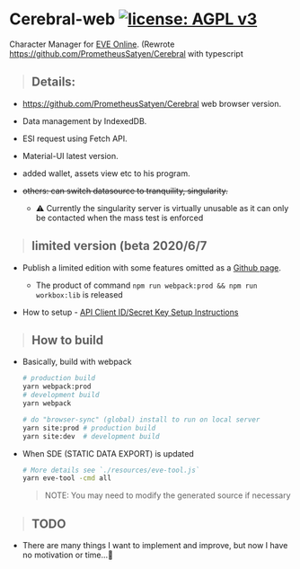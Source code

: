 # Cerebral-web  [![license: AGPL v3](https://img.shields.io/badge/License-AGPL%20v3-blue)](https://www.gnu.org/licenses/agpl-3.0)
Character Manager for [EVE Online](https://www.eveonline.com/). (Rewrote https://github.com/PrometheusSatyen/Cerebral with typescript

> ## Details:

 * https://github.com/PrometheusSatyen/Cerebral web browser version.

 * Data management by IndexedDB.

 * ESI request using Fetch API.

 * Material-UI latest version.

 * added wallet, assets view etc to his program.

 * ~~others: can switch datasource to tranquility, singularity.~~

   + ⚠️ Currently the singularity server is virtually unusable as it can only be contacted when the mass test is enforced

> ## limited version (beta 2020/6/7

 + Publish a limited edition with some features omitted as a [Github page](https://github.com/jeffy-g/cerebral-web/docs/).

   * The product of command `npm run webpack:prod && npm run workbox:lib` is released

 + How to setup - [API Client ID/Secret Key Setup Instructions](./how-to/API-SETUP.md)

> ## How to build

 + Basically, build with webpack

    ```sh
    # production build
    yarn webpack:prod
    # development build
    yarn webpack

    # do "browser-sync" (global) install to run on local server
    yarn site:prod # production build
    yarn site:dev  # development build
    ```

 + When SDE (STATIC DATA EXPORT) is updated

    ```sh
    # More details see `./resources/eve-tool.js`
    yarn eve-tool -cmd all
    ```

    > NOTE: You may need to modify the generated source if necessary

> ## TODO

 + There are many things I want to implement and improve, but now I have no motivation or time...🤔